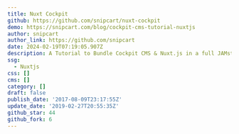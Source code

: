 ```yaml
---
title: Nuxt Cockpit
github: https://github.com/snipcart/nuxt-cockpit
demo: https://snipcart.com/blog/cockpit-cms-tutorial-nuxtjs
author: snipcart
author_link: https://github.com/snipcart
date: 2024-02-19T07:19:05.907Z
description: A Tutorial to Bundle Cockpit CMS & Nuxt.js in a full JAMstack
ssg:
  - Nuxtjs
css: []
cms: []
category: []
draft: false
publish_date: '2017-08-09T23:17:55Z'
update_date: '2019-02-27T20:55:35Z'
github_star: 44
github_fork: 6
---
```

